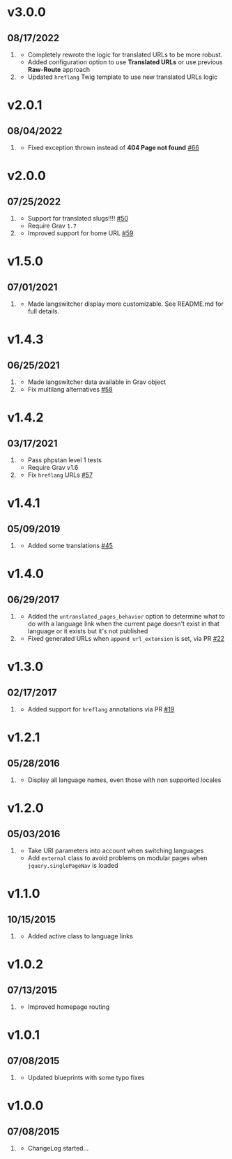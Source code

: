 # v3.0.0
## 08/17/2022

1. [](#new)
   * Completely rewrote the logic for translated URLs to be more robust.
   * Added configuration option to use **Translated URLs** or use previous **Raw-Route** approach
1. [](#improved)
   * Updated `hreflang` Twig template to use new translated URLs logic
     
# v2.0.1
## 08/04/2022

1. [](#bugfix)
   * Fixed exception thrown instead of **404 Page not found** [#66](https://github.com/getgrav/grav-plugin-langswitcher/issues/66)

# v2.0.0
## 07/25/2022

1. [](#new)
    * Support for translated slugs!!!! [#50](https://github.com/getgrav/grav-plugin-langswitcher/pull/50)
    * Require Grav `1.7`
1. [](#improved)
    * Improved support for home URL [#59](https://github.com/getgrav/grav-plugin-langswitcher/pull/59)   

# v1.5.0
## 07/01/2021

1. [](#new)
   * Made langswitcher display more customizable.  See README.md for full details.

# v1.4.3
## 06/25/2021

1. [](#new)
   * Made langswitcher data available in Grav object
1. [](#bugfix)
   * Fix multilang alternatives [#58](https://github.com/getgrav/grav-plugin-langswitcher/pull/58)
# v1.4.2
## 03/17/2021

1. [](#new)
    * Pass phpstan level 1 tests
    * Require Grav v1.6
1. [](#bugfix)
    * Fix `hreflang` URLs [#57](https://github.com/getgrav/grav-plugin-langswitcher/pull/57)

# v1.4.1
## 05/09/2019

1. [](#new)
    * Added some translations [#45](https://github.com/getgrav/grav-plugin-langswitcher/pull/45)

# v1.4.0
## 06/29/2017

1. [](#new)
    * Added the `untranslated_pages_behavior` option to determine what to do with a language link when the current page doesn't exist in that language or it exists but it's not published
1. [](#bugfix)
    * Fixed generated URLs when `append_url_extension` is set, via PR [#22](https://github.com/getgrav/grav-plugin-langswitcher/pull/22)

# v1.3.0
## 02/17/2017

1. [](#new)
    * Added support for `hreflang` annotations via PR [#19](https://github.com/getgrav/grav-plugin-langswitcher/pull/19)

# v1.2.1
## 05/28/2016

1. [](#bugfix)
    * Display all language names, even those with non supported locales

# v1.2.0
## 05/03/2016

1. [](#improved)
    * Take URI parameters into account when switching languages
    * Add `external` class to avoid problems on modular pages when `jquery.singlePageNav` is loaded

# v1.1.0
## 10/15/2015

1. [](#improved)
    * Added active class to language links

# v1.0.2
## 07/13/2015

1. [](#improved)
    * Improved homepage routing

# v1.0.1
## 07/08/2015

1. [](#improved)
    * Updated blueprints with some typo fixes

# v1.0.0
## 07/08/2015

1. [](#new)
    * ChangeLog started...
